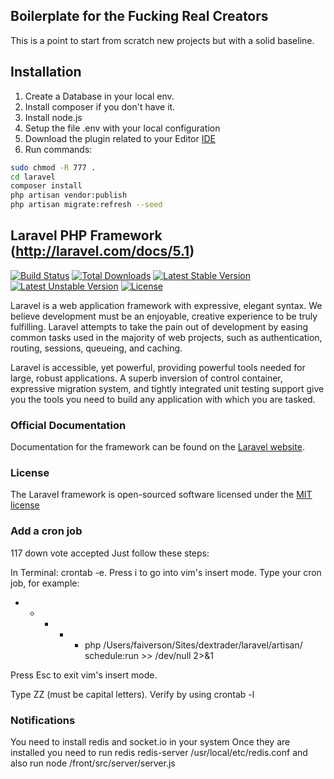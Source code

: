 ## Boilerplate for the Fucking Real Creators
This is a point to start from scratch new projects but with a solid baseline.

## Installation
1. Create a Database in your local env.
2. Install composer if you don't have it.
3. Install node.js
4. Setup the file .env with your local configuration
5. Download the plugin related to your Editor [IDE](http://editorconfig.org/#download)
5. Run commands:
```sh
sudo chmod -R 777 .
cd laravel
composer install
php artisan vendor:publish
php artisan migrate:refresh --seed
```
## Laravel PHP Framework (http://laravel.com/docs/5.1)
[![Build Status](https://travis-ci.org/laravel/framework.svg)](https://travis-ci.org/laravel/framework)
[![Total Downloads](https://poser.pugx.org/laravel/framework/d/total.svg)](https://packagist.org/packages/laravel/framework)
[![Latest Stable Version](https://poser.pugx.org/laravel/framework/v/stable.svg)](https://packagist.org/packages/laravel/framework)
[![Latest Unstable Version](https://poser.pugx.org/laravel/framework/v/unstable.svg)](https://packagist.org/packages/laravel/framework)
[![License](https://poser.pugx.org/laravel/framework/license.svg)](https://packagist.org/packages/laravel/framework)

Laravel is a web application framework with expressive, elegant syntax. We believe development must be an enjoyable, creative experience to be truly fulfilling. Laravel attempts to take the pain out of development by easing common tasks used in the majority of web projects, such as authentication, routing, sessions, queueing, and caching.

Laravel is accessible, yet powerful, providing powerful tools needed for large, robust applications. A superb inversion of control container, expressive migration system, and tightly integrated unit testing support give you the tools you need to build any application with which you are tasked.

### Official Documentation

Documentation for the framework can be found on the [Laravel website](http://laravel.com/docs).


### License
The Laravel framework is open-sourced software licensed under the [MIT license](http://opensource.org/licenses/MIT)

### Add a cron job

117
down vote
accepted
Just follow these steps:

In Terminal: crontab -e.
Press i to go into vim's insert mode.
Type your cron job, for example:

* * * * * php /Users/faiverson/Sites/dextrader/laravel/artisan/ schedule:run >> /dev/null 2>&1

Press Esc to exit vim's insert mode.

Type ZZ (must be capital letters).
Verify by using crontab -l

### Notifications
You need to install redis and socket.io in your system
Once they are installed you need to run redis
redis-server /usr/local/etc/redis.conf
and also run node /front/src/server/server.js

